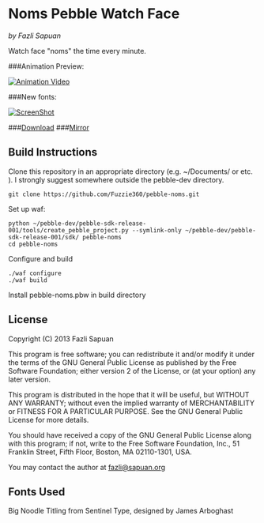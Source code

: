 # Noms Pebble Watch Face
_by Fazli Sapuan_

Watch face "noms" the time every minute.

###Animation Preview:

[![Animation Video](http://i.imgur.com/3HpHOF2.png)](http://youtu.be/1eEoC9VkqDo)

###New fonts:

[![ScreenShot](http://i.imgur.com/uTbNOzm.png)](http://imgur.com/uTbNOzm)

###[Download](https://www.dropbox.com/s/f0z72hgfd1vkfna/pebble-noms-1.1.pbw)
###[Mirror](http://d.pr/f/oqEl)

## Build Instructions

Clone this repository in an appropriate directory (e.g. ~/Documents/ or etc. ). I strongly suggest somewhere outside the pebble-dev directory.

	git clone https://github.com/Fuzzie360/pebble-noms.git

Set up waf:

	python ~/pebble-dev/pebble-sdk-release-001/tools/create_pebble_project.py --symlink-only ~/pebble-dev/pebble-sdk-release-001/sdk/ pebble-noms
	cd pebble-noms

Configure and build

	./waf configure
	./waf build

Install pebble-noms.pbw in build directory

## License

Copyright (C) 2013  Fazli Sapuan

This program is free software; you can redistribute it and/or
modify it under the terms of the GNU General Public License
as published by the Free Software Foundation; either version 2
of the License, or (at your option) any later version.

This program is distributed in the hope that it will be useful,
but WITHOUT ANY WARRANTY; without even the implied warranty of
MERCHANTABILITY or FITNESS FOR A PARTICULAR PURPOSE.  See the
GNU General Public License for more details.

You should have received a copy of the GNU General Public License
along with this program; if not, write to the Free Software
Foundation, Inc., 51 Franklin Street, Fifth Floor, Boston, MA  02110-1301, USA.

You may contact the author at fazli@sapuan.org

## Fonts Used

Big Noodle Titling from Sentinel Type, designed by James Arboghast
